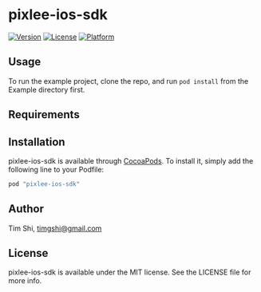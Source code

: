 # pixlee-ios-sdk

[![Version](https://img.shields.io/cocoapods/v/pixlee-ios-sdk.svg?style=flat)](http://cocoapods.org/pods/pixlee-ios-sdk)
[![License](https://img.shields.io/cocoapods/l/pixlee-ios-sdk.svg?style=flat)](http://cocoapods.org/pods/pixlee-ios-sdk)
[![Platform](https://img.shields.io/cocoapods/p/pixlee-ios-sdk.svg?style=flat)](http://cocoapods.org/pods/pixlee-ios-sdk)

## Usage

To run the example project, clone the repo, and run `pod install` from the Example directory first.

## Requirements

## Installation

pixlee-ios-sdk is available through [CocoaPods](http://cocoapods.org). To install
it, simply add the following line to your Podfile:

```ruby
pod "pixlee-ios-sdk"
```

## Author

Tim Shi, timgshi@gmail.com

## License

pixlee-ios-sdk is available under the MIT license. See the LICENSE file for more info.
